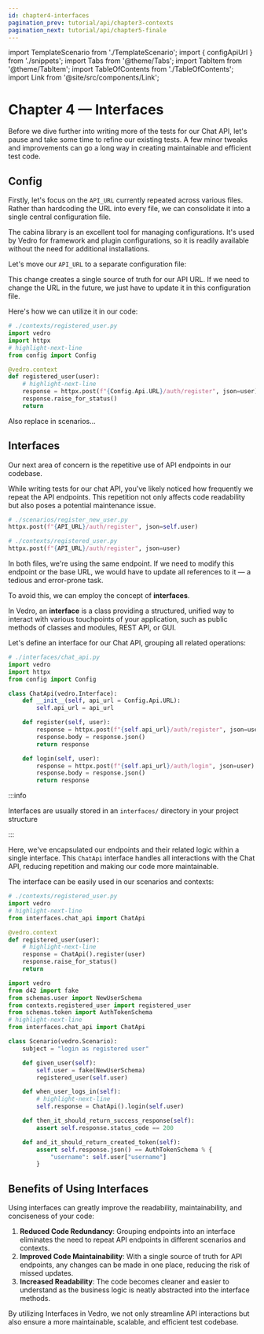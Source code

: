 ```yaml
---
id: chapter4-interfaces
pagination_prev: tutorial/api/chapter3-contexts
pagination_next: tutorial/api/chapter5-finale
---
```


import TemplateScenario from './TemplateScenario';
import { configApiUrl } from './snippets';
import Tabs from '@theme/Tabs';
import TabItem from '@theme/TabItem';
import TableOfContents from './TableOfContents';
import Link from '@site/src/components/Link';

# Chapter 4 — Interfaces

<TableOfContents current="chapter4" />

Before we dive further into writing more of the tests for our <Link to="https://chat-api-tutorial.vedro.io/docs">Chat API</Link>, let's pause and take some time to refine our existing tests. A few minor tweaks and improvements can go a long way in creating maintainable and efficient test code.

## Config

Firstly, let's focus on the `API_URL` currently repeated across various files. Rather than hardcoding the URL into every file, we can consolidate it into a single central configuration file.

The <Link to="https://pypi.org/project/cabina/">cabina</Link> library is an excellent tool for managing configurations. It's used by Vedro for framework and plugin configurations, so it is readily available without the need for additional installations.

Let's move our `API_URL` to a separate configuration file:

<TemplateScenario block={configApiUrl} />

This change creates a <Link to="https://en.wikipedia.org/wiki/Single_source_of_truth">single source of truth</Link> for our API URL. If we need to change the URL in the future, we just have to update it in this configuration file.

Here's how we can utilize it in our code:

```python
# ./contexts/registered_user.py
import vedro
import httpx
# highlight-next-line
from config import Config

@vedro.context
def registered_user(user):
    # highlight-next-line
    response = httpx.post(f"{Config.Api.URL}/auth/register", json=user)
    response.raise_for_status()
    return
```

Also replace in scenarios...

## Interfaces

Our next area of concern is the repetitive use of API endpoints in our codebase.

While writing tests for our chat API, you've likely noticed how frequently we repeat the API endpoints. This repetition not only affects code readability but also poses a potential maintenance issue.

```python
# ./scenarios/register_new_user.py
httpx.post(f"{API_URL}/auth/register", json=self.user)

# ./contexts/registered_user.py
httpx.post(f"{API_URL}/auth/register", json=user)
```

In both files, we're using the same endpoint. If we need to modify this endpoint or the base URL, we would have to update all references to it — a tedious and error-prone task.

To avoid this, we can employ the concept of **interfaces**.

In Vedro, an **interface** is a class providing a structured, unified way to interact with various touchpoints of your application, such as public methods of classes and modules, REST API, or GUI.

Let's define an interface for our <Link to="https://chat-api-tutorial.vedro.io/docs">Chat API</Link>, grouping all related operations:

```python
# ./interfaces/chat_api.py
import vedro
import httpx
from config import Config

class ChatApi(vedro.Interface):
    def __init__(self, api_url = Config.Api.URL):
        self.api_url = api_url

    def register(self, user):
        response = httpx.post(f"{self.api_url}/auth/register", json=user)
        response.body = response.json()
        return response

    def login(self, user):
        response = httpx.post(f"{self.api_url}/auth/login", json=user)
        response.body = response.json()
        return response

```

:::info

Interfaces are usually stored in an `interfaces/` directory in your project structure

:::

Here, we've encapsulated our endpoints and their related logic within a single interface. This `ChatApi` interface handles all interactions with the Chat API, reducing repetition and making our code more maintainable.

The interface can be easily used in our scenarios and contexts:

<Tabs>
  <TabItem value="context" label="Context" default>

```python
# ./contexts/registered_user.py
import vedro
# highlight-next-line
from interfaces.chat_api import ChatApi

@vedro.context
def registered_user(user):
    # highlight-next-line
    response = ChatApi().register(user)
    response.raise_for_status()
    return
```

  </TabItem>

  <TabItem value="scenario" label="Scenario">

```python
import vedro
from d42 import fake
from schemas.user import NewUserSchema
from contexts.registered_user import registered_user
from schemas.token import AuthTokenSchema
# highlight-next-line
from interfaces.chat_api import ChatApi

class Scenario(vedro.Scenario):
    subject = "login as registered user"

    def given_user(self):
        self.user = fake(NewUserSchema)
        registered_user(self.user)

    def when_user_logs_in(self):
        # highlight-next-line
        self.response = ChatApi().login(self.user)

    def then_it_should_return_success_response(self):
        assert self.response.status_code == 200

    def and_it_should_return_created_token(self):
        assert self.response.json() == AuthTokenSchema % {
            "username": self.user["username"]
        }
```

  </TabItem>
</Tabs>

## Benefits of Using Interfaces

Using interfaces can greatly improve the readability, maintainability, and conciseness of your code:

1. **Reduced Code Redundancy**: Grouping endpoints into an interface eliminates the need to repeat API endpoints in different scenarios and contexts.
2. **Improved Code Maintainability**: With a single source of truth for API endpoints, any changes can be made in one place, reducing the risk of missed updates.
3. **Increased Readability**: The code becomes cleaner and easier to understand as the business logic is neatly abstracted into the interface methods.

By utilizing Interfaces in Vedro, we not only streamline API interactions but also ensure a more maintainable, scalable, and efficient test codebase.
